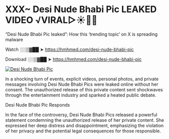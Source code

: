 # XXX~ Desi Nude Bhabi Pic LEAKED VIDEO ️√VIRAL▷☀️👄💥

“Desi Nude Bhabi Pic leaked”: How this ‘trending topic’ on X is spreading malware

Watch ░░▒▓██ ➤ https://hmhmed.com/desi-nude-bhabi-pic

Download ░░▒▓██ ➤ https://hmhmed.com/desi-nude-bhabi-pic

[![Desi Nude Bhabi Pic](https://i.imgur.com/dJHk4Zq.gif)](https://hmhmed.com/desi-nude-bhabi-pic)

In a shocking turn of events, explicit videos, personal photos, and private messages involving Desi Nude Bhabi Pics were leaked online without her consent. The unauthorized release of this private content sent shockwaves through the entertainment industry and sparked a heated public debate.

Desi Nude Bhabi Pic Responds

In the face of the controversy, Desi Nude Bhabi Pics released a powerful statement condemning the unauthorized release of her private content. She expressed her deep distress and disappointment, emphasizing the violation of her privacy and the potential legal consequences for those responsible.